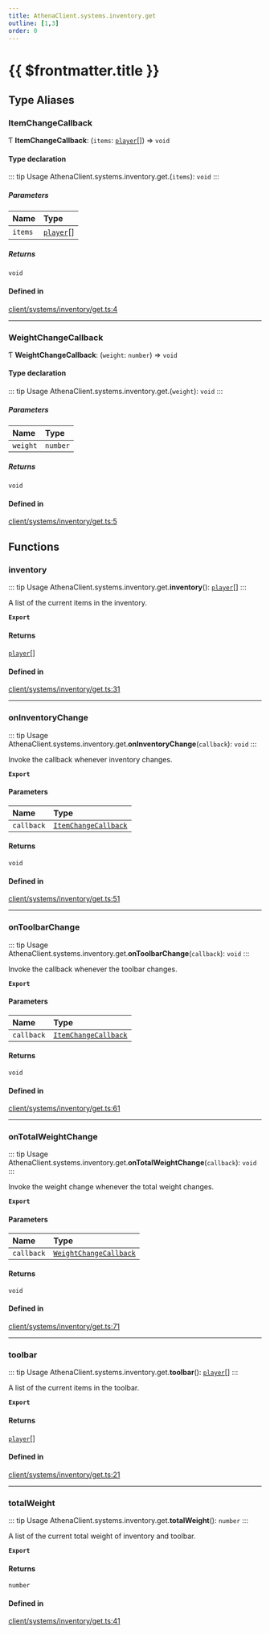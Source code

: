 ```yaml
---
title: AthenaClient.systems.inventory.get
outline: [1,3]
order: 0
---
```


# {{ $frontmatter.title }}


## Type Aliases

### ItemChangeCallback

Ƭ **ItemChangeCallback**: (`items`: [`player`](server_config.md#player)[]) => `void`

#### Type declaration

::: tip Usage
AthenaClient.systems.inventory.get.(`items`): `void`
:::

##### Parameters

| Name | Type |
| :------ | :------ |
| `items` | [`player`](server_config.md#player)[] |

##### Returns

`void`

#### Defined in

[client/systems/inventory/get.ts:4](https://github.com/Stuyk/altv-athena/blob/e4e897f/src/core/client/systems/inventory/get.ts#L4)

___

### WeightChangeCallback

Ƭ **WeightChangeCallback**: (`weight`: `number`) => `void`

#### Type declaration

::: tip Usage
AthenaClient.systems.inventory.get.(`weight`): `void`
:::

##### Parameters

| Name | Type |
| :------ | :------ |
| `weight` | `number` |

##### Returns

`void`

#### Defined in

[client/systems/inventory/get.ts:5](https://github.com/Stuyk/altv-athena/blob/e4e897f/src/core/client/systems/inventory/get.ts#L5)

## Functions

### inventory

::: tip Usage
AthenaClient.systems.inventory.get.**inventory**(): [`player`](server_config.md#player)[]
:::

A list of the current items in the inventory.

**`Export`**

#### Returns

[`player`](server_config.md#player)[]

#### Defined in

[client/systems/inventory/get.ts:31](https://github.com/Stuyk/altv-athena/blob/e4e897f/src/core/client/systems/inventory/get.ts#L31)

___

### onInventoryChange

::: tip Usage
AthenaClient.systems.inventory.get.**onInventoryChange**(`callback`): `void`
:::

Invoke the callback whenever inventory changes.

**`Export`**

#### Parameters

| Name | Type |
| :------ | :------ |
| `callback` | [`ItemChangeCallback`](client_systems_inventory_get.md#ItemChangeCallback) |

#### Returns

`void`

#### Defined in

[client/systems/inventory/get.ts:51](https://github.com/Stuyk/altv-athena/blob/e4e897f/src/core/client/systems/inventory/get.ts#L51)

___

### onToolbarChange

::: tip Usage
AthenaClient.systems.inventory.get.**onToolbarChange**(`callback`): `void`
:::

Invoke the callback whenever the toolbar changes.

**`Export`**

#### Parameters

| Name | Type |
| :------ | :------ |
| `callback` | [`ItemChangeCallback`](client_systems_inventory_get.md#ItemChangeCallback) |

#### Returns

`void`

#### Defined in

[client/systems/inventory/get.ts:61](https://github.com/Stuyk/altv-athena/blob/e4e897f/src/core/client/systems/inventory/get.ts#L61)

___

### onTotalWeightChange

::: tip Usage
AthenaClient.systems.inventory.get.**onTotalWeightChange**(`callback`): `void`
:::

Invoke the weight change whenever the total weight changes.

**`Export`**

#### Parameters

| Name | Type |
| :------ | :------ |
| `callback` | [`WeightChangeCallback`](client_systems_inventory_get.md#WeightChangeCallback) |

#### Returns

`void`

#### Defined in

[client/systems/inventory/get.ts:71](https://github.com/Stuyk/altv-athena/blob/e4e897f/src/core/client/systems/inventory/get.ts#L71)

___

### toolbar

::: tip Usage
AthenaClient.systems.inventory.get.**toolbar**(): [`player`](server_config.md#player)[]
:::

A list of the current items in the toolbar.

**`Export`**

#### Returns

[`player`](server_config.md#player)[]

#### Defined in

[client/systems/inventory/get.ts:21](https://github.com/Stuyk/altv-athena/blob/e4e897f/src/core/client/systems/inventory/get.ts#L21)

___

### totalWeight

::: tip Usage
AthenaClient.systems.inventory.get.**totalWeight**(): `number`
:::

A list of the current total weight of inventory and toolbar.

**`Export`**

#### Returns

`number`

#### Defined in

[client/systems/inventory/get.ts:41](https://github.com/Stuyk/altv-athena/blob/e4e897f/src/core/client/systems/inventory/get.ts#L41)
